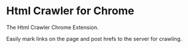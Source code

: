 # Html Crawler for Chrome

The Html Crawler Chrome Extension.

Easily mark links on the page and post hrefs to the server for crawling.